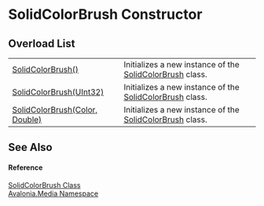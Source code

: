# SolidColorBrush Constructor


## Overload List
<table>
<tr>
<td><a href="M_Avalonia_Media_SolidColorBrush__ctor">SolidColorBrush()</a></td>
<td>Initializes a new instance of the <a href="T_Avalonia_Media_SolidColorBrush">SolidColorBrush</a> class.</td>
</tr>
<tr>
<td><a href="M_Avalonia_Media_SolidColorBrush__ctor_2">SolidColorBrush(UInt32)</a></td>
<td>Initializes a new instance of the <a href="T_Avalonia_Media_SolidColorBrush">SolidColorBrush</a> class.</td>
</tr>
<tr>
<td><a href="M_Avalonia_Media_SolidColorBrush__ctor_1">SolidColorBrush(Color, Double)</a></td>
<td>Initializes a new instance of the <a href="T_Avalonia_Media_SolidColorBrush">SolidColorBrush</a> class.</td>
</tr>
</table>

## See Also


#### Reference
<a href="T_Avalonia_Media_SolidColorBrush">SolidColorBrush Class</a>  
<a href="N_Avalonia_Media">Avalonia.Media Namespace</a>  

